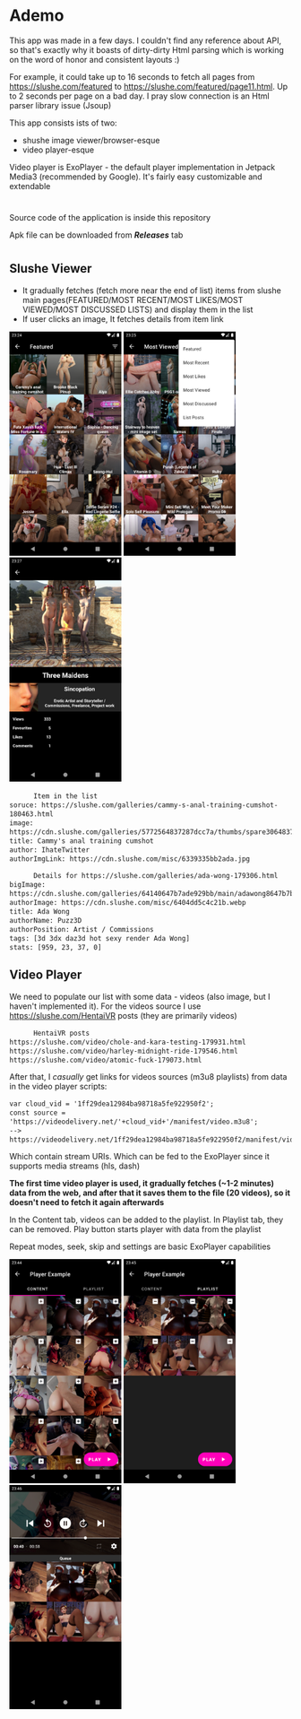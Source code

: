 # Ademo
This app was made in a few days. I couldn't find any reference about API, so that's exactly why it boasts of dirty-dirty Html parsing which is working on the word of honor and consistent layouts :)

For example, it could take up to 16 seconds to fetch all pages from https://slushe.com/featured to https://slushe.com/featured/page11.html. Up to 2 seconds per page on a bad day.
I pray slow connection is an Html parser library issue (Jsoup)

This app consists ists of two:
* shushe image viewer/browser-esque
* video player-esque

Video player is ExoPlayer - the default player implementation in Jetpack Media3 (recommended by Google). It's fairly easy customizable and extendable

#
Source code of the application is inside this repository

Apk file can be downloaded from _**Releases**_ tab 
#

## Slushe Viewer

* It gradually fetches (fetch more near the end of list) items from slushe main pages(FEATURED/MOST RECENT/MOST LIKES/MOST VIEWED/MOST DISCUSSED LISTS) and display them in the list
* If user clicks an image, It fetches details from item link

<p float="left">
  <img src="/.github/1.png" width="200" />
  <img src="/.github/2.png" width="200" /> 
  <img src="/.github/3.png" width="200" />
</p>

```
      Item in the list
soruce: https://slushe.com/galleries/cammy-s-anal-training-cumshot-180463.html
image: https://cdn.slushe.com/galleries/5772564837287dcc7a/thumbs/spare30648372a8d3566.webp
title: Cammy's anal training cumshot
author: IhateTwitter
authorImgLink: https://cdn.slushe.com/misc/6339335bb2ada.jpg
```
```
      Details for https://slushe.com/galleries/ada-wong-179306.html
bigImage: https://cdn.slushe.com/galleries/64140647b7ade929bb/main/adawong8647b7b08583ae.jpg
authorImage: https://cdn.slushe.com/misc/6404dd5c4c21b.webp
title: Ada Wong
authorName: Puzz3D
authorPosition: Artist / Commissions
tags: [3d 3dx daz3d hot sexy render Ada Wong]
stats: [959, 23, 37, 0]
```

## Video Player

We need to populate our list with some data - videos (also image, but I haven't implemented it). For the videos source I use https://slushe.com/HentaiVR posts (they are primarily videos)
```
      HentaiVR posts
https://slushe.com/video/chole-and-kara-testing-179931.html
https://slushe.com/video/harley-midnight-ride-179546.html
https://slushe.com/video/atomic-fuck-179073.html
```
After that, I _casually_ get links for videos sources (m3u8 playlists) from data in the video player scripts:
```
var cloud_vid = '1ff29dea12984ba98718a5fe922950f2';
const source = 'https://videodelivery.net/'+cloud_vid+'/manifest/video.m3u8';
-->
https://videodelivery.net/1ff29dea12984ba98718a5fe922950f2/manifest/video.m3u8
```
Which contain stream URIs. Which can be fed to the ExoPlayer since it supports media streams (hls, dash)

**The first time video player is used, it gradually fetches (~1-2 minutes) data from the web, and after that it saves them to the file (20 videos), so it doesn't need to fetch it again afterwards**

In the Content tab, videos can be added to the playlist. In Playlist tab, they can be removed. Play button starts player with data from the playlist

Repeat modes, seek, skip and settings are basic ExoPlayer capabilities

<p float="left">
  <img src="/.github/4.png" width="200" />
  <img src="/.github/5.png" width="200" /> 
  <img src="/.github/6.png" width="200" />
</p

